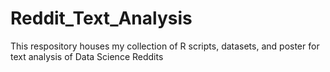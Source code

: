 # Reddit_Text_Analysis
This respository houses my collection of R scripts, datasets, and poster for text analysis of Data Science Reddits
